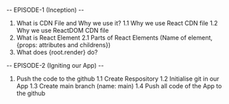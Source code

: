 -- EPISODE-1 (Inception) --
1. What is CDN File and Why we use it?
    1.1 Why we use React CDN file
    1.2 Why we use ReactDOM CDN file
2. What is React Element
    2.1 Parts of React Elements (Name of element, {props: attributes and childrens})
3. What does {root.render} do?

-- EPISODE-2 (Igniting our App) --
1. Push the code to the github
    1.1 Create Respository
    1.2 Initialise git in our App
    1.3 Create main branch (name: main)
    1.4 Push all code of the App to the github